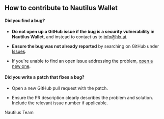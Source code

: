 ## How to contribute to Nautilus Wallet

#### **Did you find a bug?**

* **Do not open up a GitHub issue if the bug is a security vulnerability
  in Nautilus Wallet**, and instead to contact us to info@hlx.ai.

* **Ensure the bug was not already reported** by searching on GitHub under [Issues](https://github.com/HelixNetwork/nautilus/issues).

* If you're unable to find an open issue addressing the problem, [open a new one](https://github.com/HelixNetwork/nautilus/issues/new). 
#### **Did you write a patch that fixes a bug?**

* Open a new GitHub pull request with the patch.

* Ensure the PR description clearly describes the problem and solution. Include the relevant issue number if applicable.

Nautilus Team
